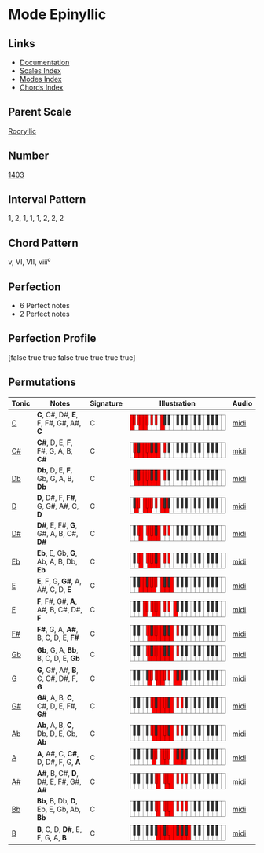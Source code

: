 # Mode Epinyllic

## Links

- [Documentation](README.md)
- [Scales Index](Scales.md)
- [Modes Index](Modes.md)
- [Chords Index](Chords.md)

## Parent Scale

[Rocryllic](ScaleRocryllic.md)

## Number

[1403](https://ianring.com/musictheory/scales/1403)

## Interval Pattern

1, 2, 1, 1, 1, 2, 2, 2

## Chord Pattern

v, VI, VII, viii⁰

## Perfection

- 6 Perfect notes
- 2 Perfect notes

## Perfection Profile

[false true true false true true true true]

## Permutations

| Tonic | Notes | Signature | Illustration | Audio |
|-------|-------|-----------|--------------|-------|
| [C](ModeCNaturalEpinyllic.md) | **C**, C#, D#, **E**, F, F#, G#, A#, **C** | C | ![CNaturalEpinyllic](ModeCNaturalEpinyllic.png) | [midi](https://github.com/edipermadi/music/blob/main/docs/ModeCNaturalEpinyllic.mid?raw=true) |
| [C#](ModeCSharpEpinyllic.md) | **C#**, D, E, **F**, F#, G, A, B, **C#** | C | ![CSharpEpinyllic](ModeCSharpEpinyllic.png) | [midi](https://github.com/edipermadi/music/blob/main/docs/ModeCSharpEpinyllic.mid?raw=true) |
| [Db](ModeDFlatEpinyllic.md) | **Db**, D, E, **F**, Gb, G, A, B, **Db** | C | ![DFlatEpinyllic](ModeDFlatEpinyllic.png) | [midi](https://github.com/edipermadi/music/blob/main/docs/ModeDFlatEpinyllic.mid?raw=true) |
| [D](ModeDNaturalEpinyllic.md) | **D**, D#, F, **F#**, G, G#, A#, C, **D** | C | ![DNaturalEpinyllic](ModeDNaturalEpinyllic.png) | [midi](https://github.com/edipermadi/music/blob/main/docs/ModeDNaturalEpinyllic.mid?raw=true) |
| [D#](ModeDSharpEpinyllic.md) | **D#**, E, F#, **G**, G#, A, B, C#, **D#** | C | ![DSharpEpinyllic](ModeDSharpEpinyllic.png) | [midi](https://github.com/edipermadi/music/blob/main/docs/ModeDSharpEpinyllic.mid?raw=true) |
| [Eb](ModeEFlatEpinyllic.md) | **Eb**, E, Gb, **G**, Ab, A, B, Db, **Eb** | C | ![EFlatEpinyllic](ModeEFlatEpinyllic.png) | [midi](https://github.com/edipermadi/music/blob/main/docs/ModeEFlatEpinyllic.mid?raw=true) |
| [E](ModeENaturalEpinyllic.md) | **E**, F, G, **G#**, A, A#, C, D, **E** | C | ![ENaturalEpinyllic](ModeENaturalEpinyllic.png) | [midi](https://github.com/edipermadi/music/blob/main/docs/ModeENaturalEpinyllic.mid?raw=true) |
| [F](ModeFNaturalEpinyllic.md) | **F**, F#, G#, **A**, A#, B, C#, D#, **F** | C | ![FNaturalEpinyllic](ModeFNaturalEpinyllic.png) | [midi](https://github.com/edipermadi/music/blob/main/docs/ModeFNaturalEpinyllic.mid?raw=true) |
| [F#](ModeFSharpEpinyllic.md) | **F#**, G, A, **A#**, B, C, D, E, **F#** | C | ![FSharpEpinyllic](ModeFSharpEpinyllic.png) | [midi](https://github.com/edipermadi/music/blob/main/docs/ModeFSharpEpinyllic.mid?raw=true) |
| [Gb](ModeGFlatEpinyllic.md) | **Gb**, G, A, **Bb**, B, C, D, E, **Gb** | C | ![GFlatEpinyllic](ModeGFlatEpinyllic.png) | [midi](https://github.com/edipermadi/music/blob/main/docs/ModeGFlatEpinyllic.mid?raw=true) |
| [G](ModeGNaturalEpinyllic.md) | **G**, G#, A#, **B**, C, C#, D#, F, **G** | C | ![GNaturalEpinyllic](ModeGNaturalEpinyllic.png) | [midi](https://github.com/edipermadi/music/blob/main/docs/ModeGNaturalEpinyllic.mid?raw=true) |
| [G#](ModeGSharpEpinyllic.md) | **G#**, A, B, **C**, C#, D, E, F#, **G#** | C | ![GSharpEpinyllic](ModeGSharpEpinyllic.png) | [midi](https://github.com/edipermadi/music/blob/main/docs/ModeGSharpEpinyllic.mid?raw=true) |
| [Ab](ModeAFlatEpinyllic.md) | **Ab**, A, B, **C**, Db, D, E, Gb, **Ab** | C | ![AFlatEpinyllic](ModeAFlatEpinyllic.png) | [midi](https://github.com/edipermadi/music/blob/main/docs/ModeAFlatEpinyllic.mid?raw=true) |
| [A](ModeANaturalEpinyllic.md) | **A**, A#, C, **C#**, D, D#, F, G, **A** | C | ![ANaturalEpinyllic](ModeANaturalEpinyllic.png) | [midi](https://github.com/edipermadi/music/blob/main/docs/ModeANaturalEpinyllic.mid?raw=true) |
| [A#](ModeASharpEpinyllic.md) | **A#**, B, C#, **D**, D#, E, F#, G#, **A#** | C | ![ASharpEpinyllic](ModeASharpEpinyllic.png) | [midi](https://github.com/edipermadi/music/blob/main/docs/ModeASharpEpinyllic.mid?raw=true) |
| [Bb](ModeBFlatEpinyllic.md) | **Bb**, B, Db, **D**, Eb, E, Gb, Ab, **Bb** | C | ![BFlatEpinyllic](ModeBFlatEpinyllic.png) | [midi](https://github.com/edipermadi/music/blob/main/docs/ModeBFlatEpinyllic.mid?raw=true) |
| [B](ModeBNaturalEpinyllic.md) | **B**, C, D, **D#**, E, F, G, A, **B** | C | ![BNaturalEpinyllic](ModeBNaturalEpinyllic.png) | [midi](https://github.com/edipermadi/music/blob/main/docs/ModeBNaturalEpinyllic.mid?raw=true) |
